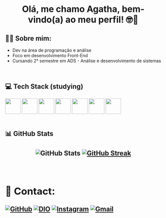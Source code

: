 <div align=center>
<h1>Olá, me chamo Agatha, bem-vindo(a) ao meu perfil! 🤓👋</h1>
</div>
 
<div>
<h2>👩‍💻 Sobre mim: </h2>

- Dev na área de programação e análise
  </br>
- Foco em desenvolvimento Front-End
  </br>
- Cursando 2° semestre em ADS - Análise e desenvolvimento de sistemas
</div>
</br>

<div>
<h2>💻 Tech Stack (studying)</h2>

<img loading="lazy" src="https://cdn.jsdelivr.net/gh/devicons/devicon@latest/icons/html5/html5-plain-wordmark.svg" width="50" height="50">
<img loading="lazy" src="https://cdn.jsdelivr.net/gh/devicons/devicon@latest/icons/css3/css3-plain-wordmark.svg" width="50" height="50"/>
<img loading="lazy" src="https://cdn.jsdelivr.net/gh/devicons/devicon@latest/icons/javascript/javascript-plain.svg" width="50" height="50"/>
<img loading="lazy" src="https://cdn.jsdelivr.net/gh/devicons/devicon@latest/icons/python/python-original.svg" width="50" height="50"/>
<img loading="lazy" src="https://cdn.jsdelivr.net/gh/devicons/devicon@latest/icons/java/java-original-wordmark.svg" width="50" height="50"/>
<img loading="lazy" src="https://cdn.jsdelivr.net/gh/devicons/devicon@latest/icons/git/git-original.svg" width="50" height="50"/>
<img loading="lazy" src="https://cdn.jsdelivr.net/gh/devicons/devicon@latest/icons/figma/figma-original.svg" width="50" height="50"/>
</div>
</br>

<h2>📊 GitHub Stats<h2>

<div align=center>

![GitHub Stats](https://github-readme-stats.vercel.app/api?username=AgathaAnjos&theme=transparent&bg_color=000&border_color=30A3DC&show_icons=true&icon_color=30A3DC&title_color=E94D5F&text_color=FFF)
[![GitHub Streak](https://streak-stats.demolab.com/?user=AgathaAnjos&theme=bear&background=000&border=30A3DC&dates=FFF)](https://git.io/streak-stats)

</div>

</br>
<div>
<h2>📩 Contact:</h2>

[![GitHub](https://img.shields.io/badge/GitHub-100000?style=for-the-badge&logo=github&logoColor=white)](https://github.com/AgathaAnjos)
[![DIO](https://img.shields.io/badge/DIO-9F966D?style=for-the-badge)](https://web.dio.me/users/zackvolkomenn?tab=achievements)
[![Instagram](https://img.shields.io/badge/-Instagram-%23E4405F?style=for-the-badge&logo=instagram&logoColor=white)](https://www.instagram.com/aghh_tata?igsh=MTEzcmwybmw5NzNscA==)
[![Gmail](https://img.shields.io/badge/Gmail-333333?style=for-the-badge&logo=gmail&logoColor=red)](mailto:agathaanjos07@gmail.com)


</div>
